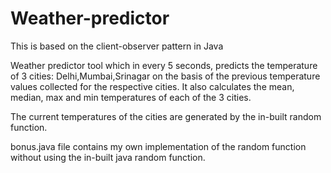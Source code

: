 # Weather-predictor
This is based on the client-observer pattern in Java

Weather predictor tool which in every 5 seconds, predicts the temperature of 3 cities: Delhi,Mumbai,Srinagar on the basis of the previous temperature values collected for the respective cities.
It also calculates the mean, median, max and min temperatures of each of the 3 cities.

The current temperatures of the cities are generated by the in-built random function.

bonus.java file contains my own implementation of the random function without using the in-built java random function. 
